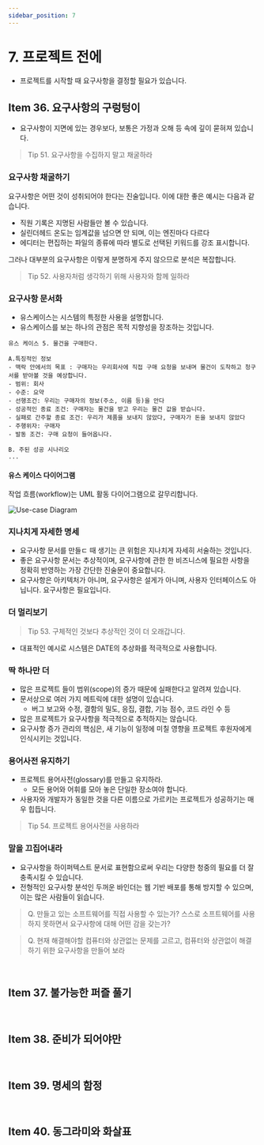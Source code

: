 ```yaml
---
sidebar_position: 7
---
```


# 7. 프로젝트 전에

- 프로젝트를 시작할 때 요구사항을 결정할 필요가 있습니다.

## Item 36. 요구사항의 구렁텅이

- 요구사항이 지면에 있는 경우보다, 보통은 가정과 오해 등 속에 깊이 묻혀져 있습니다.

> Tip 51. 요구사항을 수집하지 말고 채굴하라

### 요구사항 채굴하기

요구사항은 어떤 것이 성취되어야 한다는 진술입니다. 이에 대한 좋은 예시는 다음과 같습니다.

- 직원 기록은 지명된 사람들만 볼 수 있습니다.
- 실린더헤드 온도는 임계값을 넘으면 안 되며, 이는 엔진마다 다르다
- 에디터는 편집하는 파일의 종류에 따라 별도로 선택된 키워드를 강조 표시합니다.

그러나 대부분의 요구사항은 이렇게 분명하게 주지 않으므로 분석은 복잡합니다.

> Tip 52. 사용자처럼 생각하기 위해 사용자와 함께 일하라

### 요구사항 문서화

- 유스케이스는 시스템의 특정한 사용을 설명합니다.
- 유스케이스를 보는 하나의 관점은 목적 지향성을 장조하는 것입니다.

```plain
유스 케이스 5. 물건을 구매한다.

A.특징적인 정보
- 맥락 안에서의 목표 : 구매자는 우리회사에 직접 구매 요청을 보내며 물건이 도착하고 청구서를 받아볼 것을 예상합니다.
- 범위: 회사
- 수준: 요약
- 선행조건: 우리는 구매자의 정보(주소, 이름 등)을 안다
- 성공적인 종료 조건: 구매자는 몰건을 받고 우리는 물건 값을 받습니다.
- 실패로 간주할 종료 조건: 우리가 제품을 보내지 않았다, 구매자가 돈을 보내지 않았다
- 주행위자: 구매자
- 발동 조건: 구매 요청이 들어옵니다.

B. 주된 성공 시나리오
...
```

#### 유스 케이스 다이어그램

작업 흐름(workflow)는 UML 활동 다이어그램으로 갈무리합니다.

![Use-case Diagram](https://user-images.githubusercontent.com/42582516/140606720-978c251f-8492-4c41-9bb0-13a1ae17daac.png)

### 지나치게 자세한 명세

- 요구사항 문서를 만들ㄷ 때 생기는 큰 위험은 지나치게 자세히 서술하는 것입니다.
- 좋은 요구사항 문서는 추상적이며, 요구사항에 관한 한 비즈니스에 필요한 사항을 정확히 반영하는 가장 간단한 진술문이 중요합니다.
- 요구사항은 아키텍처가 아니며, 요구사항은 설게가 아니며, 사용자 인터페이스도 아닙니다. 요구사항은 필요입니다.

### 더 멀리보기

> Tip 53. 구체적인 것보다 추상적인 것이 더 오래갑니다.

- 대표적인 예시로 시스템은 DATE의 추상화를 적극적으로 사용합니다.

### 딱 하나만 더

- 많은 프로젝트 들이 범위(scope)의 증가 때문에 실패한다고 알려져 있습니다.
- 문서상으로 여러 가지 메트릭에 대한 설명이 있습니다.
  - 버그 보고와 수정, 결함의 밀도, 응집, 결합, 기능 점수, 코드 라인 수 등
- 많은 프로젝트가 요구사항을 적극적으로 추적하지는 않습니다.
- 요구사항 증가 관리의 핵심은, 새 기능이 일정에 미칠 영향을 프로젝트 후원자에게 인식시키는 것입니다.

### 용어사전 유지하기

- 프로젝트 용어사전(glossary)를 만들고 유지하라.
  - 모든 용어와 어휘를 모아 놓은 단일한 장소여야 합니다.
- 사용자와 개발자가 동일한 것을 다른 이름으로 가르키는 프로젝트가 성공하기는 매우 힙듭니다.

> Tip 54. 프로젝트 용어사전을 사용하라

### 말을 끄집어내라

- 요구사항을 하이퍼텍스트 문서로 표현함으로써 우리는 다양한 청중의 필요를 더 잘 충족시킬 수 있습니다.
- 전형적인 요구사항 분석인 두꺼운 바인더는 웹 기반 배포를 통해 방지할 수 있으며, 이는 많은 사람들이 읽습니다.

> Q. 만들고 있는 소프트웨어를 직접 사용할 수 있는가? 스스로 소프트웨어를 사용하지 못하면서 요구사항에 대해 어떤 감을 갖는가?

> Q. 현재 해결해야할 컴퓨터와 상관없는 문제를 고르고, 컴퓨터와 상관없이 해결하기 위한 요구사항을 만들어 보라

<br/>

## Item 37. 불가능한 퍼즐 풀기

<br/>

## Item 38. 준비가 되어야만

<br/>

## Item 39. 명세의 함정

<br/>

## Item 40. 동그라미와 화살표
